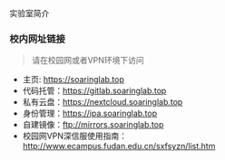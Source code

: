 
实验室简介

### 校内网址链接
> 请在校园网或者VPN环境下访问

- 主页: <https://soaringlab.top>
- 代码托管：<https://gitlab.soaringlab.top>
- 私有云盘：<https://nextcloud.soaringlab.top>
- 身份管理：<https://ipa.soaringlab.top>
- 自建镜像：<ftp://mirrors.soaringlab.top>
- 校园网VPN深信服使用指南：<http://www.ecampus.fudan.edu.cn/sxfsyzn/list.htm>

